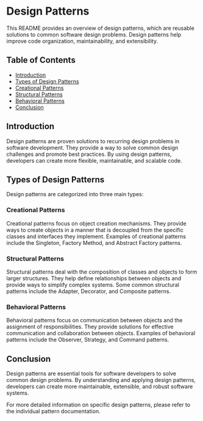 # Design Patterns

This README provides an overview of design patterns, which are reusable solutions to common software design problems. Design patterns help improve code organization, maintainability, and extensibility.

## Table of Contents
- [Introduction](#introduction)
- [Types of Design Patterns](#types-of-design-patterns)
- [Creational Patterns](#creational-patterns)
- [Structural Patterns](#structural-patterns)
- [Behavioral Patterns](#behavioral-patterns)
- [Conclusion](#conclusion)

## Introduction
Design patterns are proven solutions to recurring design problems in software development. They provide a way to solve common design challenges and promote best practices. By using design patterns, developers can create more flexible, maintainable, and scalable code.

## Types of Design Patterns
Design patterns are categorized into three main types:

### Creational Patterns
Creational patterns focus on object creation mechanisms. They provide ways to create objects in a manner that is decoupled from the specific classes and interfaces they implement. Examples of creational patterns include the Singleton, Factory Method, and Abstract Factory patterns.

### Structural Patterns
Structural patterns deal with the composition of classes and objects to form larger structures. They help define relationships between objects and provide ways to simplify complex systems. Some common structural patterns include the Adapter, Decorator, and Composite patterns.

### Behavioral Patterns
Behavioral patterns focus on communication between objects and the assignment of responsibilities. They provide solutions for effective communication and collaboration between objects. Examples of behavioral patterns include the Observer, Strategy, and Command patterns.

## Conclusion
Design patterns are essential tools for software developers to solve common design problems. By understanding and applying design patterns, developers can create more maintainable, extensible, and robust software systems.

For more detailed information on specific design patterns, please refer to the individual pattern documentation.
